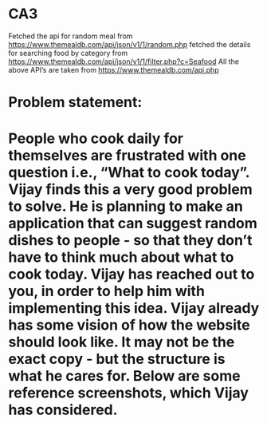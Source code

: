 # CA3
Fetched the api for random meal from https://www.themealdb.com/api/json/v1/1/random.php
fetched the details for searching food by category from https://www.themealdb.com/api/json/v1/1/filter.php?c=Seafood
All the above API’s are taken from https://www.themealdb.com/api.php
<h1>Problem statement:<h1>
People who cook daily for themselves are frustrated with one question i.e., “What to cook today”. Vijay finds this a very good problem to solve. He is planning to make an application that can suggest random dishes to people - so that they don’t have to think much about what to cook today. Vijay has reached out to you, in order to help him with implementing this idea. Vijay already has some vision of how the website should look like. It may not be the exact copy - but the structure is what he cares for. Below are some reference screenshots, which Vijay has considered.
 

